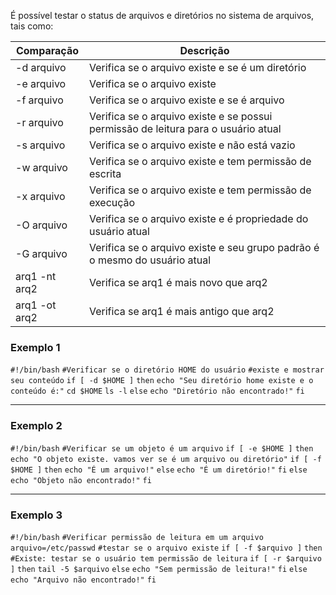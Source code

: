 É possível testar o status de arquivos e diretórios no sistema de arquivos, tais como:

|Comparação|Descrição|
|-------------|----------|
|-d arquivo|Verifica se o arquivo existe e se é um diretório|
|-e arquivo|Verifica se o arquivo existe|
|-f arquivo|Verifica se o arquivo existe e se é arquivo|
|-r arquivo|Verifica se o arquivo existe e se possui permissão de leitura para o usuário atual|
|-s arquivo|Verifica se o arquivo existe e não está vazio|
|-w arquivo|Verifica se o arquivo existe e tem permissão de escrita|
|-x arquivo|Verifica se o arquivo existe e tem permissão de execução|
|-O arquivo|Verifica se o arquivo existe e é propriedade do usuário atual|
|-G arquivo|Verifica se o arquivo existe e seu grupo padrão é o mesmo do usuário atual|
|arq1 -nt arq2|Verifica se arq1 é mais novo que arq2|
|arq1 -ot arq2|Verifica se arq1 é mais antigo que arq2|

### Exemplo 1
`#!/bin/bash`
`#Verificar se o diretório HOME do usuário`
`#existe e mostrar seu conteúdo`
`if [ -d $HOME ]`
`then`
	`echo "Seu diretório home existe e o conteúdo é:"`
	`cd $HOME`
	`ls -l`
`else`
	`echo "Diretório não encontrado!"`
`fi`

---

### Exemplo 2
`#!/bin/bash`
`#Verificar se um objeto é um arquivo`
`if [ -e $HOME ]`
`then`
	`echo "O objeto existe. vamos ver se é um arquivo ou diretório"`
	`if [ -f $HOME ]`
	`then`
		`echo "É um arquivo!"`
	`else`
		`echo "É um diretório!"`
	`fi`
`else`
	`echo "Objeto não encontrado!"`
`fi`

---

### Exemplo 3
`#!/bin/bash`
`#Verificar permissão de leitura em um arquivo`
`arquivo=/etc/passwd`
`#testar se o arquivo existe`
`if [ -f $arquivo ]`
`then`
	`#Existe: testar se o usuário tem permissão de leitura`
	`if [ -r $arquivo ]`
	`then`
		`tail -5 $arquivo`
	`else`
		`echo "Sem permissão de leitura!"`
	`fi`
`else`
	`echo "Arquivo não encontrado!"`
`fi`